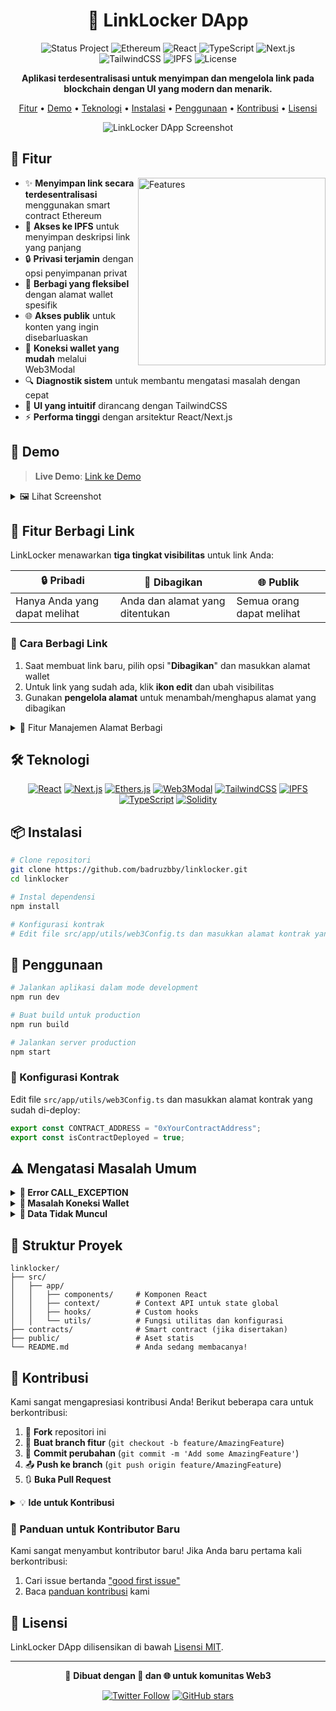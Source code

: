 # <div align="center">🔗 LinkLocker DApp</div>

<div align="center">

![Status Project](https://img.shields.io/badge/Status-Active-success?style=for-the-badge)
![Ethereum](https://img.shields.io/badge/Ethereum-3C3C3D?style=for-the-badge&logo=ethereum&logoColor=white)
![React](https://img.shields.io/badge/React-61DAFB?style=for-the-badge&logo=react&logoColor=black)
![TypeScript](https://img.shields.io/badge/TypeScript-007ACC?style=for-the-badge&logo=typescript&logoColor=white)
![Next.js](https://img.shields.io/badge/Next.js-000000?style=for-the-badge&logo=next.js&logoColor=white)
![TailwindCSS](https://img.shields.io/badge/Tailwind_CSS-38B2AC?style=for-the-badge&logo=tailwind-css&logoColor=white)
![IPFS](https://img.shields.io/badge/IPFS-65C2CB?style=for-the-badge&logo=ipfs&logoColor=white)
![License](https://img.shields.io/badge/License-MIT-yellow.svg?style=for-the-badge)

**Aplikasi terdesentralisasi untuk menyimpan dan mengelola link pada blockchain dengan UI yang modern dan menarik.**

[Fitur](#-fitur) • [Demo](#-demo) • [Teknologi](#-teknologi) • [Instalasi](#-instalasi) • [Penggunaan](#-penggunaan) • [Kontribusi](#-kontribusi) • [Lisensi](#-lisensi)

![LinkLocker DApp Screenshot](https://imgur.com/u59XzFe.jpg)

</div>

## 🚀 Fitur

<img align="right" width="300" src="https://placehold.co/300x450?text=App+Features" alt="Features" />

- ✨ **Menyimpan link secara terdesentralisasi** menggunakan smart contract Ethereum
- 📁 **Akses ke IPFS** untuk menyimpan deskripsi link yang panjang
- 🔒 **Privasi terjamin** dengan opsi penyimpanan privat 
- 🔄 **Berbagi yang fleksibel** dengan alamat wallet spesifik
- 🌐 **Akses publik** untuk konten yang ingin disebarluaskan
- 🔌 **Koneksi wallet yang mudah** melalui Web3Modal
- 🔍 **Diagnostik sistem** untuk membantu mengatasi masalah dengan cepat
- 🎨 **UI yang intuitif** dirancang dengan TailwindCSS
- ⚡ **Performa tinggi** dengan arsitektur React/Next.js

## 🌟 Demo

> **Live Demo**: [Link ke Demo](https://dl3.badruz.com) 

<details>
<summary>🖼️ Lihat Screenshot</summary>
<br>

| Halaman Utama | Manajemen Link |
|:---:|:---:|:---:|
|![Home](https://imgur.com/u59XzFe.jpg)|![Management](https://imgur.com/LWe8vq6,jpg)|

</details>

## 🔐 Fitur Berbagi Link

LinkLocker menawarkan **tiga tingkat visibilitas** untuk link Anda:

| 🔒 **Pribadi** | 👥 **Dibagikan** | 🌐 **Publik** |
|----------------|------------------|---------------|
| Hanya Anda yang dapat melihat | Anda dan alamat yang ditentukan | Semua orang dapat melihat |

### 🤝 Cara Berbagi Link

1. Saat membuat link baru, pilih opsi "**Dibagikan**" dan masukkan alamat wallet
2. Untuk link yang sudah ada, klik **ikon edit** dan ubah visibilitas
3. Gunakan **pengelola alamat** untuk menambah/menghapus alamat yang dibagikan

<details>
<summary>💫 Fitur Manajemen Alamat Berbagi</summary>
<br>

- ➕ Tambahkan alamat satu per satu atau beberapa sekaligus
- 📋 Dukungan untuk paste teks dengan multiple alamat
- 📊 Lihat semua alamat yang sudah dibagikan
- ❌ Hapus alamat dari daftar berbagi dengan mudah
- ✅ Validasi otomatis format alamat Ethereum

</details>

## 🛠️ Teknologi

<div align="center">

[![React](https://img.shields.io/badge/React-19-61DAFB?style=flat-square&logo=react)](https://reactjs.org/)
[![Next.js](https://img.shields.io/badge/Next.js-15-000000?style=flat-square&logo=next.js)](https://nextjs.org/)
[![Ethers.js](https://img.shields.io/badge/Ethers.js-5.7-2535a0?style=flat-square&logo=ethereum)](https://docs.ethers.io/)
[![Web3Modal](https://img.shields.io/badge/Web3Modal-Latest-21325b?style=flat-square&logo=ethereum)](https://web3modal.com/)
[![TailwindCSS](https://img.shields.io/badge/TailwindCSS-Latest-38B2AC?style=flat-square&logo=tailwind-css)](https://tailwindcss.com/)
[![IPFS](https://img.shields.io/badge/IPFS-HTTP_API-65C2CB?style=flat-square&logo=ipfs)](https://ipfs.io/)
[![TypeScript](https://img.shields.io/badge/TypeScript-5.0-007ACC?style=flat-square&logo=typescript)](https://www.typescriptlang.org/)
[![Solidity](https://img.shields.io/badge/Solidity-0.8-363636?style=flat-square&logo=solidity)](https://soliditylang.org/)

</div>

## 📦 Instalasi

```bash
# Clone repositori
git clone https://github.com/badruzbby/linklocker.git
cd linklocker

# Instal dependensi
npm install

# Konfigurasi kontrak
# Edit file src/app/utils/web3Config.ts dan masukkan alamat kontrak yang sudah di-deploy
```

## 🔧 Penggunaan

```bash
# Jalankan aplikasi dalam mode development
npm run dev

# Buat build untuk production
npm run build

# Jalankan server production
npm start
```

### 📝 Konfigurasi Kontrak

Edit file `src/app/utils/web3Config.ts` dan masukkan alamat kontrak yang sudah di-deploy:

```typescript
export const CONTRACT_ADDRESS = "0xYourContractAddress";
export const isContractDeployed = true;
```

## ⚠️ Mengatasi Masalah Umum

<details>
<summary><b>🚨 Error CALL_EXCEPTION</b></summary>
<br>

Jika Anda melihat error "CALL_EXCEPTION", kemungkinan penyebabnya adalah:

1. ABI tidak cocok dengan kontrak yang di-deploy
2. Alamat kontrak salah
3. Kontrak tidak di-deploy di jaringan yang benar

💡 **Solusi**: tunggu selama beberapa detik lalu tekan tombol refresh di panel wallet atau Gunakan fitur "Diagnostik Sistem" untuk mengidentifikasi masalah.

</details>

<details>
<summary><b>🔌 Masalah Koneksi Wallet</b></summary>
<br>

Jika Anda mengalami masalah dengan koneksi wallet:

1. Pastikan Anda menggunakan jaringan yang benar (Holesky Testnet)
2. Coba gunakan tombol "Refresh" di panel wallet 
3. Buka konsol browser untuk melihat error lebih detail

</details>

<details>
<summary><b>🔄 Data Tidak Muncul</b></summary>
<br>

Jika link Anda tidak muncul setelah ditambahkan:

1. Gunakan tombol "Refresh" di panel tab
2. Pastikan transaksi Anda telah dikonfirmasi di blockchain
3. Verifikasi bahwa Anda berada di jaringan yang benar

</details>

## 📁 Struktur Proyek

```
linklocker/
├── src/
│   ├── app/
│   │   ├── components/     # Komponen React
│   │   ├── context/        # Context API untuk state global
│   │   ├── hooks/          # Custom hooks
│   │   └── utils/          # Fungsi utilitas dan konfigurasi
├── contracts/              # Smart contract (jika disertakan)
├── public/                 # Aset statis
└── README.md               # Anda sedang membacanya!
```

## 👥 Kontribusi

Kami sangat mengapresiasi kontribusi Anda! Berikut beberapa cara untuk berkontribusi:

1. 🍴 **Fork** repositori ini
2. 🔧 **Buat branch fitur** (`git checkout -b feature/AmazingFeature`)
3. 💾 **Commit perubahan** (`git commit -m 'Add some AmazingFeature'`)
4. 📤 **Push ke branch** (`git push origin feature/AmazingFeature`)
5. 🔃 **Buka Pull Request**

<details>
<summary>💡 <b>Ide untuk Kontribusi</b></summary>
<br>

- **Fitur baru**: Tambahkan fitur seperti notifikasi, label, atau kategori untuk link
- **Peningkatan UI/UX**: Buat UI yang lebih responsif atau tambahkan animasi
- **Integrasi Web3**: Tambahkan dukungan untuk jaringan blockchain lain
- **Dokumentasi**: Perbaiki atau perluas dokumentasi
- **Testing**: Tambahkan pengujian untuk komponen atau kontrak
- **Lokalisasi**: Terjemahkan ke bahasa lain

</details>

### 🌱 Panduan untuk Kontributor Baru

Kami sangat menyambut kontributor baru! Jika Anda baru pertama kali berkontribusi:

1. Cari issue bertanda ["good first issue"](https://github.com/badruzbby/linklocker/issues?q=is%3Aissue+is%3Aopen+label%3A%22good+first+issue%22)
2. Baca [panduan kontribusi](CONTRIBUTING.md) kami

## 📄 Lisensi

LinkLocker DApp dilisensikan di bawah [Lisensi MIT](LICENSE).

---

<div align="center">

💙 **Dibuat dengan 🔗 dan 🌐 untuk komunitas Web3**

[![Twitter Follow](https://img.shields.io/twitter/follow/Badz45317195?style=social)](https://twitter.com/your-twitter)
[![GitHub stars](https://img.shields.io/github/stars/badruzbby/linklocker?style=social)](https://github.com/badruzbby/linklocker)

</div>
